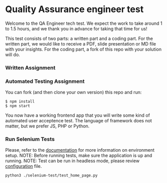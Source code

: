 # Quality Assurance engineer test
Welcome to the QA Engineer tech test. We expect the work to take around 1 to 1.5 hours, and we thank
you in advance for taking that time for us!

This test consists of two parts: a written part and a coding part. For the written part, we would
like to receive a PDF, slide presentation or MD file with your insights. For the coding part, a fork of this repo with
your solution will do.

### Written Assignment


### Automated Testing Assignment
You can fork (and then clone your own version) this repo and run:

```
$ npm install
$ npm start
```

You now have a working frontend app that you will write some kind of automated user acceptence test. 
The language of framework does not matter, but we prefer JS, PHP or Python.

### Run Selenium Tests
Please, refer to the [documentation](./selenium-test/README.md) for more information on environment setup.
NOTE: Before running tests, make sure the application is up and running. 
NOTE: Test can be run in headless mode, please review [configuration](./selenium/config.yaml) file.
```
python3 ./selenium-test/test_home_page.py
```

